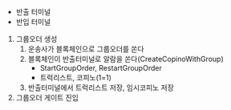 - 반출 터미널
- 반입 터미널


1. 그룹오더 생성
	1. 운송사가 블록체인으로 그룹오더를 쏜다
	2. 블록체인이 반출터미널로 알람을 쏜다(CreateCopinoWithGroup)
		- StartGroupOrder, RestartGroupOrder
		- 트럭리스트, 코피노(1=1)
	3. 반출터미널에서 트럭리스트 저장, 임시코피노 저장
2. 그룹오더 게이트 진입